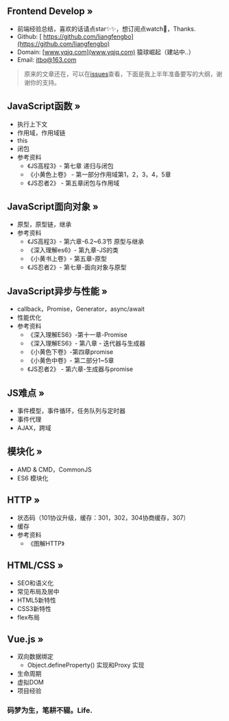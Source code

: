 ## Frontend Develop »
- 前端经验总结，喜欢的话请点star✨✨，想订阅点watch🎉，Thanks.
- Github: [ https://github.com/liangfengbo](https://github.com/liangfengbo)
- Domain: [www.yqjq.com](www.yqjq.com) 猿球崛起（建站中..） 
- Email: itbo@163.com

> 原来的文章还在，可以在[issues](https://github.com/liangfengbo/frontend-develop/issues?q=is%3Aissue+is%3Aclosed)查看，下面是我上半年准备要写的大纲，谢谢你的支持。


## JavaScript函数 »
- 执行上下文
- 作用域，作用域链
- this
- 闭包
- 参考资料
    - 《JS高程3》- 第七章 递归与闭包
    - 《小黄色上卷》 - 第一部分作用域第1，2，3，4，5章
    - 《JS忍者2》 - 第五章闭包与作用域

## JavaScript面向对象 »
- 原型，原型链，继承
- 参考资料
    - 《JS高程3》- 第六章-6.2~6.3节 原型与继承
    - 《深入理解es6》- 第九章-JS的类
    - 《小黄书上卷》- 第五章-原型
    - 《JS忍者2》- 第七章-面向对象与原型

## JavaScript异步与性能 »
- callback，Promise，Generator，async/await
- 性能优化
- 参考资料
    - 《深入理解ES6》-第十一章-Promise
    - 《深入理解ES6》- 第八章 - 迭代器与生成器
    - 《小黄色下卷》-第四章promise
    - 《小黄色中卷》- 第二部分1~5章
    - 《JS忍者2》 - 第六章-生成器与promise
## JS难点 »
- 事件模型，事件循环，任务队列与定时器
- 事件代理
- AJAX，跨域

## 模块化 »
- AMD & CMD，CommonJS
- ES6 模块化

## HTTP »
- 状态码（101协议升级，缓存：301，302，304协商缓存，307）
- 缓存
- 参考资料
    - 《图解HTTP》 

## HTML/CSS »
- SEO和语义化
- 常见布局及居中
- HTML5新特性
- CSS3新特性
- flex布局

## Vue.js »
- 双向数据绑定
    - Object.defineProperty() 实现和Proxy 实现
- 生命周期
- 虚拟DOM
- 项目经验
  
### 码梦为生，笔耕不辍。Life.

